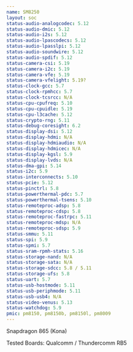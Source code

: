 ```yaml
---
name: SM8250
layout: soc
status-audio-analogcodec: 5.12
status-audio-dmic: 5.12
status-audio-i2s: 5.12
status-audio-lpascodecs: 5.12
status-audio-lpasslpi: 5.12
status-audio-soundwire: 5.12
status-audio-spdif: 5.12
status-camera-csi: 5.19
status-camera-i2c: 5.19
status-camera-vfe: 5.19
status-camera-vfelight: 5.19?
status-clock-gcc: 5.7
status-clock-rpmhcc: 5.7
status-clock-tcsrcc: N/A
status-cpu-cpufreq: 5.10
status-cpu-cpuidle: 5.19
status-cpu-l3cache: 5.12
status-crypto-rng: 5.11
status-debug-coresight: 6.2
status-display-dsi: 5.12
status-display-hdmi: N/A
status-display-hdmiaudio: N/A
status-display-hdmicec: N/A
status-display-kgsl: 5.9
status-display-lvds: N/A
status-dma-gpi: 5.14
status-i2c: 5.9
status-interconnects: 5.10
status-pcie: 5.12
status-pinctrl: 5.8
status-powerthermal-pdc: 5.7
status-powerthermal-tsens: 5.10
status-remoteproc-adsp: 5.8
status-remoteproc-cdsp: 5.8
status-remoteproc-fastrpc: 5.11
status-remoteproc-mdsp: N/A
status-remoteproc-sdsp: 5.9
status-smmu: 5.11
status-spi: 5.9
status-spmi: 5.7
status-sram-rpmh-stats: 5.16
status-storage-nand: N/A
status-storage-sata: N/A
status-storage-sdcc: 5.8 / 5.11
status-storage-ufs: 5.8
status-uart: 5.7
status-usb-hostmode: 5.11
status-usb-periphmode: 5.11
status-usb-usb4: N/A
status-video-venus: 5.13
status-watchdog: 5.9
pmic: pm8150, pm8150b, pm8150l, pm8009
---
```

Snapdragon 865 (Kona)

Tested Boards: Qualcomm / Thundercomm RB5
